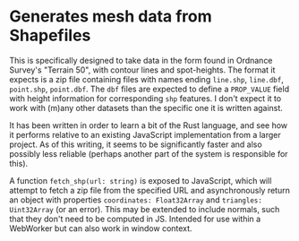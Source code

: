 # Generates mesh data from Shapefiles

This is specifically designed to take data in the form found in Ordnance Survey's "Terrain 50", with contour lines and spot-heights. The format it expects is a zip file containing files with names ending `line.shp`, `line.dbf`, `point.shp`, `point.dbf`. The `dbf` files are expected to define a `PROP_VALUE` field with height information for corresponding `shp` features. I don't expect it to work with (m)any other datasets than the specific one it is written against.

It has been written in order to learn a bit of the Rust language, and see how it performs relative to an existing JavaScript implementation from a larger project. As of this writing, it seems to be significantly faster and also possibly less reliable (perhaps another part of the system is responsible for this).

A function `fetch_shp(url: string)` is exposed to JavaScript, which will attempt to fetch a zip file from the specified URL and asynchronously return an object with properties `coordinates: Float32Array` and `triangles: Uint32Array` (or an error). This may be extended to include normals, such that they don't need to be computed in JS. Intended for use within a WebWorker but can also work in window context.